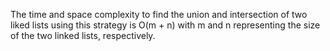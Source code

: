 The time and space complexity to find the union and intersection of two liked lists using this strategy is O(m + n) with m and n representing the size of the two linked lists, respectively. 